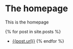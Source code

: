 # The homepage

This is the homepage

{% for post in site.posts %}
  * [{{post.url}}]({{post.title}})
{% endfor %}
